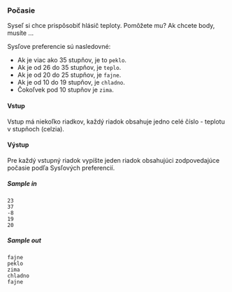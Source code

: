 ### Počasie

Syseľ si chce prispôsobiť hlásič teploty. Pomôžete mu? Ak chcete body, musíte ...

Sysľove preferencie sú nasledovné:

  - Ak je viac ako 35 stupňov, je to `peklo`.
  - Ak je od 26 do 35 stupňov, je `teplo`.
  - Ak je od 20 do 25 stupňov, je `fajne`.
  - Ak je od 10 do 19 stupňov, je `chladno`.
  - Čokoľvek pod 10 stupňov je `zima`.

#### Vstup
Vstup má niekoľko riadkov, každý riadok obsahuje jedno celé číslo - teplotu v stupňoch (celzia).

#### Výstup
Pre každý vstupný riadok vypíšte jeden riadok obsahujúci zodpovedajúce počasie podľa Sysľových preferencií.

##### Sample in
```
23
37
-8
19
20
```

##### Sample out
```
fajne
peklo
zima
chladno
fajne
```
